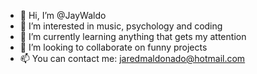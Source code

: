 - 👋 Hi, I’m @JayWaldo
- 👀 I’m interested in music, psychology and coding
- 🌱 I’m currently learning anything that gets my attention
- 💞️ I’m looking to collaborate on funny projects
- 📫 You can contact me: jaredmaldonado@hotmail.com

<!---
JayWaldo/JayWaldo is a ✨ special ✨ repository because its `README.md` (this file) appears on your GitHub profile.
You can click the Preview link to take a look at your changes.
--->
